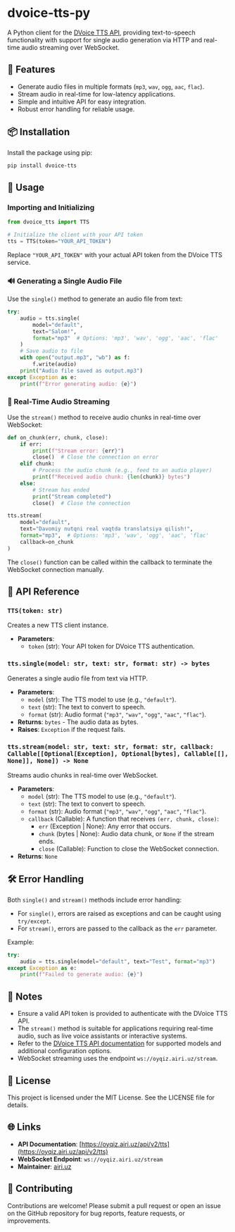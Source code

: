 # dvoice-tts-py

A Python client for the [DVoice TTS API](https://oyqiz.airi.uz), providing text-to-speech functionality with support for single audio generation via HTTP and real-time audio streaming over WebSocket.

## 🚀 Features

- Generate audio files in multiple formats (`mp3`, `wav`, `ogg`, `aac`, `flac`).
- Stream audio in real-time for low-latency applications.
- Simple and intuitive API for easy integration.
- Robust error handling for reliable usage.

## 📦 Installation

Install the package using pip:

```bash
pip install dvoice-tts
```

## 🧠 Usage

### Importing and Initializing

```python
from dvoice_tts import TTS

# Initialize the client with your API token
tts = TTS(token="YOUR_API_TOKEN")
```

Replace `"YOUR_API_TOKEN"` with your actual API token from the DVoice TTS service.

### 🔊 Generating a Single Audio File

Use the `single()` method to generate an audio file from text:

```python
try:
    audio = tts.single(
        model="default",
        text="Salom!",
        format="mp3"  # Options: 'mp3', 'wav', 'ogg', 'aac', 'flac'
    )
    # Save audio to file
    with open("output.mp3", "wb") as f:
        f.write(audio)
    print("Audio file saved as output.mp3")
except Exception as e:
    print(f"Error generating audio: {e}")
```

### 🌊 Real-Time Audio Streaming

Use the `stream()` method to receive audio chunks in real-time over WebSocket:

```python
def on_chunk(err, chunk, close):
    if err:
        print(f"Stream error: {err}")
        close()  # Close the connection on error
    elif chunk:
        # Process the audio chunk (e.g., feed to an audio player)
        print(f"Received audio chunk: {len(chunk)} bytes")
    else:
        # Stream has ended
        print("Stream completed")
        close()  # Close the connection

tts.stream(
    model="default",
    text="Davomiy nutqni real vaqtda translatsiya qilish!",
    format="mp3",  # Options: 'mp3', 'wav', 'ogg', 'aac', 'flac'
    callback=on_chunk
)
```

The `close()` function can be called within the callback to terminate the WebSocket connection manually.

## 📜 API Reference

### `TTS(token: str)`

Creates a new TTS client instance.

- **Parameters**:
  - `token` (str): Your API token for DVoice TTS authentication.

### `tts.single(model: str, text: str, format: str) -> bytes`

Generates a single audio file from text via HTTP.

- **Parameters**:
  - `model` (str): The TTS model to use (e.g., `"default"`).
  - `text` (str): The text to convert to speech.
  - `format` (str): Audio format (`"mp3"`, `"wav"`, `"ogg"`, `"aac"`, `"flac"`).
- **Returns**: `bytes` - The audio data as bytes.
- **Raises**: `Exception` if the request fails.

### `tts.stream(model: str, text: str, format: str, callback: Callable[[Optional[Exception], Optional[bytes], Callable[[], None]], None]) -> None`

Streams audio chunks in real-time over WebSocket.

- **Parameters**:
  - `model` (str): The TTS model to use (e.g., `"default"`).
  - `text` (str): The text to convert to speech.
  - `format` (str): Audio format (`"mp3"`, `"wav"`, `"ogg"`, `"aac"`, `"flac"`).
  - `callback` (Callable): A function that receives `(err, chunk, close)`:
    - `err` (Exception | None): Any error that occurs.
    - `chunk` (bytes | None): Audio data chunk, or `None` if the stream ends.
    - `close` (Callable): Function to close the WebSocket connection.
- **Returns**: `None`

## 🛠️ Error Handling

Both `single()` and `stream()` methods include error handling:

- For `single()`, errors are raised as exceptions and can be caught using `try/except`.
- For `stream()`, errors are passed to the callback as the `err` parameter.

Example:

```python
try:
    audio = tts.single(model="default", text="Test", format="mp3")
except Exception as e:
    print(f"Failed to generate audio: {e}")
```

## 📝 Notes

- Ensure a valid API token is provided to authenticate with the DVoice TTS API.
- The `stream()` method is suitable for applications requiring real-time audio, such as live voice assistants or interactive systems.
- Refer to the [DVoice TTS API documentation](https://oyqiz.airi.uz/api/v2/tts) for supported models and additional configuration options.
- WebSocket streaming uses the endpoint `ws://oyqiz.airi.uz/stream`.

## 📄 License

This project is licensed under the MIT License. See the LICENSE file for details.

## 🌐 Links

- **API Documentation**: [https://oyqiz.airi.uz/api/v2/tts](https://oyqiz.airi.uz/api/v2/tts)
- **WebSocket Endpoint**: `ws://oyqiz.airi.uz/stream`
- **Maintainer**: [airi.uz](https://oyqiz.airi.uz)

## 🌟 Contributing

Contributions are welcome! Please submit a pull request or open an issue on the GitHub repository for bug reports, feature requests, or improvements.

